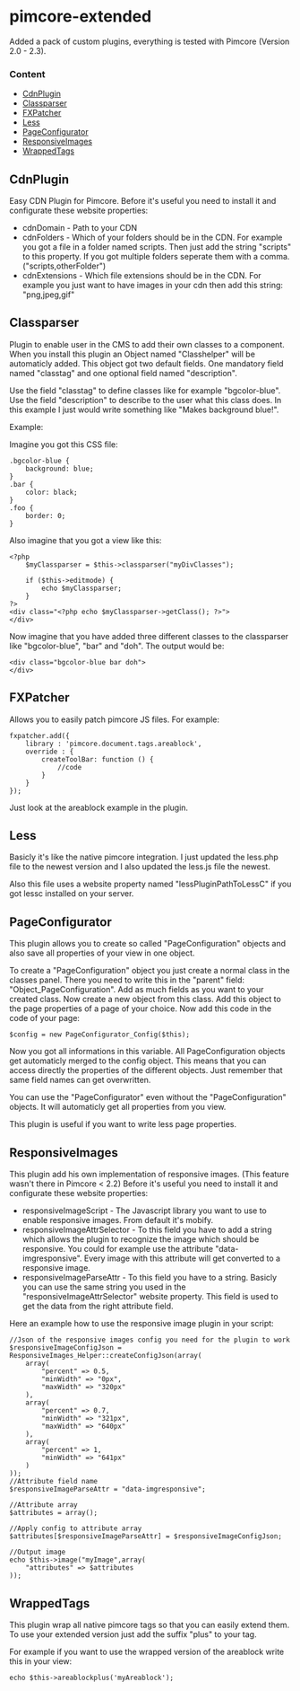 # pimcore-extended

Added a pack of custom plugins, everything is tested with Pimcore (Version 2.0 - 2.3).

### Content

* <a href="#cdnplugin">CdnPlugin</a>
* <a href="#classparser">Classparser</a>
* <a href="#fxpatcher">FXPatcher</a>
* <a href="#less">Less</a>
* <a href="#pageconfigurator">PageConfigurator</a>
* <a href="#responsiveimages">ResponsiveImages</a>
* <a href="#wrappedtags">WrappedTags</a>


## CdnPlugin

Easy CDN Plugin for Pimcore. Before it's useful you need to install it and configurate these website properties:

* cdnDomain - Path to your CDN
* cdnFolders - Which of your folders should be in the CDN. For example you got a file in a folder named scripts. Then just add the string "scripts" to this property. If you got multiple folders seperate them with a comma. ("scripts,otherFolder")
* cdnExtensions - Which file extensions should be in the CDN. For example you just want to have images in your cdn then add this string: "png,jpeg,gif"


## Classparser

Plugin to enable user in the CMS to add their own classes to a component. When you install this plugin an Object named "Classhelper" will be automaticly added. This object got two default fields. One mandatory field named "classtag" and one optional field named "description".

Use the field "classtag" to define classes like for example "bgcolor-blue". Use the field "description" to describe to the user what this class does. In this example I just would write something like "Makes background blue!".

Example:

Imagine you got this CSS file:
```
.bgcolor-blue {
	background: blue;
}
.bar {
	color: black;
}
.foo {
	border: 0;
}
```

Also imagine that you got a view like this:
```
<?php
	$myClassparser = $this->classparser("myDivClasses");

	if ($this->editmode) {
		echo $myClassparser;
	}
?>
<div class="<?php echo $myClassparser->getClass(); ?>">
</div>
```

Now imagine that you have added three different classes to the classparser like "bgcolor-blue", "bar" and "doh". The output would be:
```
<div class="bgcolor-blue bar doh">
</div>
```


## FXPatcher

Allows you to easily patch pimcore JS files. For example:
```
fxpatcher.add({
    library : 'pimcore.document.tags.areablock',
    override : {
        createToolBar: function () {
        	//code
        }
    }
});
```

Just look at the areablock example in the plugin.


## Less

Basicly it's like the native pimcore integration. I just updated the less.php file to the newest version and I also updated the less.js file the newest.

Also this file uses a website property named "lessPluginPathToLessC" if you got lessc installed on your server.


## PageConfigurator

This plugin allows you to create so called "PageConfiguration" objects and also save all properties of your view in one object.

To create a "PageConfiguration" object you just create a normal class in the classes panel. There you need to write this in the "parent" field: "Object_PageConfiguration". Add as much fields as you want to your created class. Now create a new object from this class. Add this object to the page properties of a page of your choice. Now add this code in the code of your page:
```
$config = new PageConfigurator_Config($this);
```

Now you got all informations in this variable. All PageConfiguration objects get automaticly merged to the config object. This means that you can access directly the properties of the different objects. Just remember that same field names can get overwritten.

You can use the "PageConfigurator" even without the "PageConfiguration" objects. It will automaticly get all properties from you view.

This plugin is useful if you want to write less page properties.


## ResponsiveImages

This plugin add his own implementation of responsive images. (This feature wasn't there in Pimcore < 2.2) Before it's useful you need to install it and configurate these website properties:

* responsiveImageScript - The Javascript library you want to use to enable responsive images. From default it's mobify.
* responsiveImageAttrSelector - To this field you have to add a string which allows the plugin to recognize the image which should be responsive. You could for example use the attribute "data-imgresponsive". Every image with this attribute will get converted to a responsive image.
* responsiveImageParseAttr - To this field you have to a string. Basicly you can use the same string you used in the "responsiveImageAttrSelector" website property. This field is used to get the data from the right attribute field.

Here an example how to use the responsive image plugin in your script:
```
//Json of the responsive images config you need for the plugin to work
$responsiveImageConfigJson = ResponsiveImages_Helper::createConfigJson(array(
	array(
		"percent" => 0.5,
		"minWidth" => "0px",
		"maxWidth" => "320px"
	),
	array(
		"percent" => 0.7,
		"minWidth" => "321px",
		"maxWidth" => "640px"
	),
	array(
		"percent" => 1,
		"minWidth" => "641px"
	)
));
//Attribute field name
$responsiveImageParseAttr = "data-imgresponsive";

//Attribute array
$attributes = array();

//Apply config to attribute array
$attributes[$responsiveImageParseAttr] = $responsiveImageConfigJson;

//Output image
echo $this->image("myImage",array(
	"attributes" => $attributes
));
```


## WrappedTags

This plugin wrap all native pimcore tags so that you can easily extend them. To use your extended version just add the suffix "plus" to your tag.

For example if you want to use the wrapped version of the areablock write this in your view:
```
echo $this->areablockplus('myAreablock');
```
